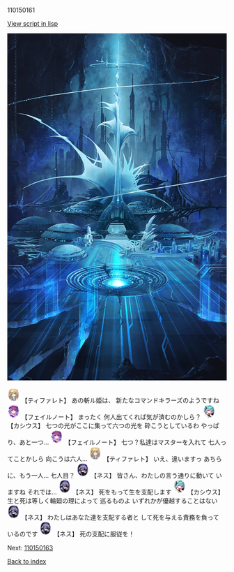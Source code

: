 110150161

[View script in lisp](../scripts/110150161.txt)

![profound_nolight.png](../images/backgrounds/profound_nolight.png)

<img src="../images/units/3503211.png" alt="3503211.png" height="34"/>
【ティファレト】
あの斬ル姫は、
新たなコマンドキラーズのようですね

<img src="../images/units/3401911.png" alt="3401911.png" height="34"/>
【フェイルノート】
まったく
何人出てくれば気が済むのかしら？

<img src="../images/units/3303111.png" alt="3303111.png" height="34"/>
【カシウス】
七つの光がここに集って六つの光を
砕こうとしているわ
やっぱり、あと一つ…

<img src="../images/units/3401911.png" alt="3401911.png" height="34"/>
【フェイルノート】
七つ？私達はマスターを入れて
七人ってことかしら
向こうは六人…

<img src="../images/units/3503211.png" alt="3503211.png" height="34"/>
【ティファレト】
いえ、違いますっ
あちらに、もう一人…
七人目？

<img src="../images/units/3602019.png" alt="3602019.png" height="34"/>
【ネス】
皆さん、わたしの言う通りに動いて
いますね
それでは…

<img src="../images/units/3602019.png" alt="3602019.png" height="34"/>
【ネス】
死をもって生を支配します

<img src="../images/units/3303111.png" alt="3303111.png" height="34"/>
【カシウス】
生と死は等しく輪廻の理によって
巡るものよ
いずれかが優越することはない

<img src="../images/units/3602019.png" alt="3602019.png" height="34"/>
【ネス】
わたしはあなた達を支配する者と
して死を与える責務を負って
いるのです

<img src="../images/units/3602019.png" alt="3602019.png" height="34"/>
【ネス】
死の支配に服従を！

Next: [110150163](110150163.md)

[Back to index](index.md)
